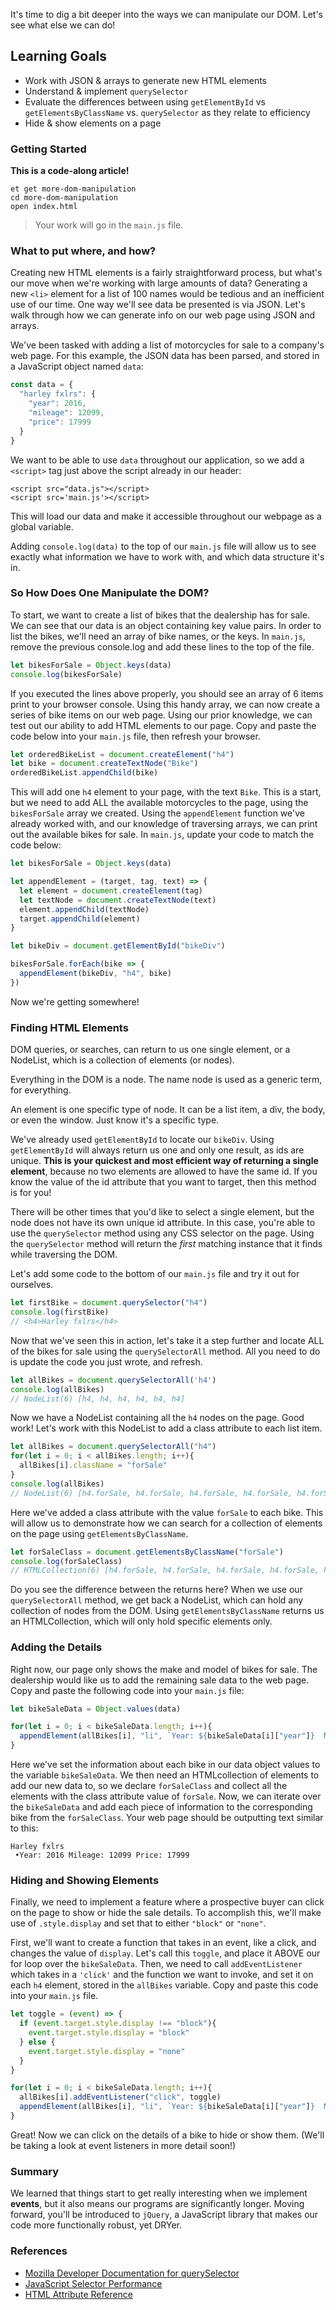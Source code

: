 It's time to dig a bit deeper into the ways we can manipulate our DOM. Let's see what else we can do!

## Learning Goals

* Work with JSON & arrays to generate new HTML elements
* Understand & implement `querySelector`
* Evaluate the differences between using `getElementById` vs `getElementsByClassName` vs. `querySelector` as they relate to efficiency
* Hide & show elements on a page  

### Getting Started

**This is a code-along article!**

```no-highlight
et get more-dom-manipulation
cd more-dom-manipulation
open index.html
```

> Your work will go in the `main.js` file.

### What to put where, and how?

Creating new HTML elements is a fairly straightforward process, but what's our move when we're working with large amounts of data? Generating a new `<li>` element for a list of 100 names would be tedious and an inefficient use of our time. One way we'll see data be presented is via JSON. Let's walk through how we can generate info on our web page using JSON and arrays.

We've been tasked with adding a list of motorcycles for sale to a company's web page. For this example, the JSON data has been parsed, and stored in a JavaScript object named `data`:

```JavaScript
const data = {
  "harley fxlrs": {
    "year": 2016,
    "mileage": 12099,
    "price": 17999
  }
}
```

We want to be able to use `data` throughout our application, so we add a `<script>` tag just above the script already in our header:

```no-highlight
<script src="data.js"></script>
<script src='main.js'></script>
```

This will load our data and make it accessible throughout our webpage as a global variable.

Adding `console.log(data)` to the top of our `main.js` file will allow us to see exactly what information we have to work with, and which data structure it's in.

### So How Does One Manipulate the DOM?

To start, we want to create a list of bikes that the dealership has for sale. We can see that our data is an object containing key value pairs. In order to list the bikes, we'll need an array of bike names, or the keys. In `main.js`, remove the previous console.log and add these lines to the top of the file.

```JavaScript
let bikesForSale = Object.keys(data)
console.log(bikesForSale)
```

If you executed the lines above properly, you should see an array of 6 items print to your browser console. Using this handy array, we can now create a series of bike items on our web page. Using our prior knowledge, we can test out our ability to add HTML elements to our page. Copy and paste the code below into your `main.js` file, then refresh your browser.

```JavaScript
let orderedBikeList = document.createElement("h4")
let bike = document.createTextNode("Bike")
orderedBikeList.appendChild(bike)
```

This will add one `h4` element to your page, with the text `Bike`. This is a start, but we need to add ALL the available motorcycles to the page, using the `bikesForSale` array we created. Using the `appendElement` function we've already worked with, and our knowledge of traversing arrays, we can print out the available bikes for sale. In `main.js`, update your code to match the code below:

```JavaScript
let bikesForSale = Object.keys(data)

let appendElement = (target, tag, text) => {
  let element = document.createElement(tag)
  let textNode = document.createTextNode(text)
  element.appendChild(textNode)
  target.appendChild(element)
}

let bikeDiv = document.getElementById("bikeDiv")

bikesForSale.forEach(bike => {
  appendElement(bikeDiv, "h4", bike)
})
```

Now we're getting somewhere!

### Finding HTML Elements

DOM queries, or searches, can return to us one single element, or a NodeList, which is a collection of elements (or nodes).

Everything in the DOM is a node. The name node is used as a generic term, for everything.

An element is one specific type of node. It can be a list item, a div, the body, or even the window. Just know it's a specific type.

We've already used `getElementById` to locate our `bikeDiv`. Using `getElementById` will always return us one and only one result, as ids are unique. **This is your quickest and most efficient way of returning a single element**, because no two elements are allowed to have the same id. If you know the value of the id attribute that you want to target, then this method is for you!

There will be other times that you'd like to select a single element, but the node does not have its own unique id attribute. In this case, you're able to use the `querySelector` method using any CSS selector on the page. Using the `querySelector` method will return the *first* matching instance that it finds while traversing the DOM.

Let's add some code to the bottom of our `main.js` file and try it out for ourselves.

```JavaScript
let firstBike = document.querySelector("h4")
console.log(firstBike)
// <h4>Harley fxlrs</h4>
```

Now that we've seen this in action, let's take it a step further and locate ALL of the bikes for sale using the `querySelectorAll` method. All you need to do is update the code you just wrote, and refresh.

```JavaScript
let allBikes = document.querySelectorAll('h4')
console.log(allBikes)
// NodeList(6) [h4, h4, h4, h4, h4, h4]
```

Now we have a NodeList containing all the `h4` nodes on the page. Good work! Let's work with this NodeList to add a class attribute to each list item.


```JavaScript
let allBikes = document.querySelectorAll("h4")
for(let i = 0; i < allBikes.length; i++){
  allBikes[i].className = "forSale"
}
console.log(allBikes)
// NodeList(6) [h4.forSale, h4.forSale, h4.forSale, h4.forSale, h4.forSale, h4.forSale]
```

 Here we've added a class attribute with the value `forSale` to each bike. This will allow us to demonstrate how we can search for a collection of elements on the page using `getElementsByClassName`.

 ```JavaScript
let forSaleClass = document.getElementsByClassName("forSale")
 console.log(forSaleClass)
 // HTMLCollection(6) [h4.forSale, h4.forSale, h4.forSale, h4.forSale, h4.forSale, h4.forSale]
 ```

Do you see the difference between the returns here? When we use our `querySelectorAll` method, we get back a NodeList, which can hold any collection of nodes from the DOM. Using `getElementsByClassName` returns us an HTMLCollection, which will only hold specific elements only.

### Adding the Details

Right now, our page only shows the make and model of bikes for sale. The dealership would like us to add the remaining sale data to the web page. Copy and paste the following code into your `main.js` file:

```JavaScript
let bikeSaleData = Object.values(data)

for(let i = 0; i < bikeSaleData.length; i++){
  appendElement(allBikes[i], "li", `Year: ${bikeSaleData[i]["year"]}  Mileage: ${bikeSaleData[i]["mileage"]}  Price: ${bikeSaleData[i]["price"]}`)
}
```

Here we've set the information about each bike in our data object values to the variable `bikeSaleData`. We then need an HTMLcollection of elements to add our new data to, so we declare `forSaleClass` and collect all the elements with the class attribute value of `forSale`.
Now, we can iterate over the `bikeSaleData` and add each piece of information to the corresponding bike from the `forSaleClass`. Your web page should be outputting text similar to this:

```no-highlight
Harley fxlrs
 •Year: 2016 Mileage: 12099 Price: 17999
```

### Hiding and Showing Elements

Finally, we need to implement a feature where a prospective buyer can click on the page to show or hide the sale details. To accomplish this, we'll make use of `.style.display` and set that to either `"block"` or `"none"`.

First, we'll want to create a function that takes in an event, like a click, and changes the value of `display`. Let's call this `toggle`, and place it ABOVE our for loop over the `bikeSaleData`. Then, we need to call `addEventListener` which takes in a `'click'` and the function we want to invoke, and set it on each `h4` element, stored in the `allBikes` variable. Copy and paste this code into your `main.js` file.

```JavaScript
let toggle = (event) => {
  if (event.target.style.display !== "block"){
    event.target.style.display = "block"
  } else {
    event.target.style.display = "none"
  }
}

for(let i = 0; i < bikeSaleData.length; i++){
  allBikes[i].addEventListener("click", toggle)
  appendElement(allBikes[i], "li", `Year: ${bikeSaleData[i]["year"]}  Mileage: ${bikeSaleData[i]["mileage"]}  Price: ${bikeSaleData[i]["price"]}`)
}
```

Great! Now we can click on the details of a bike to hide or show them. (We'll be taking a look at event listeners in more detail soon!)

### Summary

We learned that things start to get really interesting when we implement **events**, but it also means our programs are significantly longer. Moving forward, you'll be introduced to `jQuery`, a JavaScript library that makes our code more functionally robust, yet DRYer.

### References

* [Mozilla Developer Documentation for querySelector](https://developer.mozilla.org/en-US/docs/Web/API/Document/querySelector)
* [JavaScript Selector Performance](https://gomakethings.com/javascript-selector-performance/)  
* [HTML Attribute Reference](https://developer.mozilla.org/en-US/docs/Web/HTML/Attributes)
